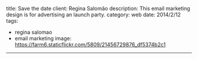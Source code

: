 title: Save the date
client: Regina Salomão
description: This email marketing design is for advertising an launch party.
category: web
date: 2014/2/12
tags: 
- regina salomao
- email marketing
image: https://farm6.staticflickr.com/5809/21456729876_df5374b2c1
---

